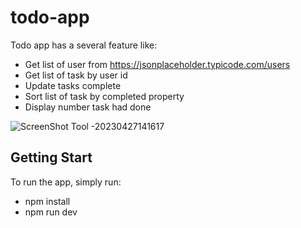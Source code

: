 # todo-app
Todo app has a several feature like:
- Get list of user from https://jsonplaceholder.typicode.com/users
- Get list of task by user id
- Update tasks complete
- Sort list of task by completed property
- Display number task had done

![ScreenShot Tool -20230427141617](https://user-images.githubusercontent.com/101312630/234788051-c439efac-8ee5-4ce0-8b59-2b2a8d72957d.png)

## Getting Start
To run the app, simply run:
- npm install
- npm run dev
